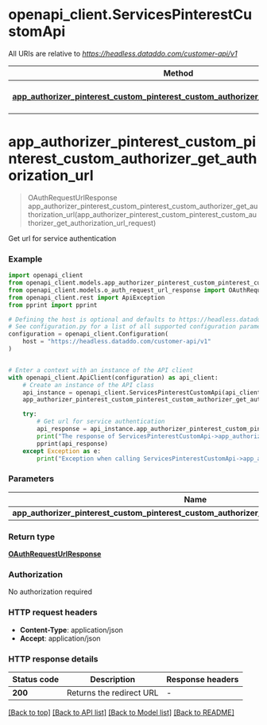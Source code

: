 # openapi_client.ServicesPinterestCustomApi

All URIs are relative to *https://headless.dataddo.com/customer-api/v1*

Method | HTTP request | Description
------------- | ------------- | -------------
[**app_authorizer_pinterest_custom_pinterest_custom_authorizer_get_authorization_url**](ServicesPinterestCustomApi.md#app_authorizer_pinterest_custom_pinterest_custom_authorizer_get_authorization_url) | **POST** /services/pinterest_custom/oauth-request-url | Get url for service authentication


# **app_authorizer_pinterest_custom_pinterest_custom_authorizer_get_authorization_url**
> OAuthRequestUrlResponse app_authorizer_pinterest_custom_pinterest_custom_authorizer_get_authorization_url(app_authorizer_pinterest_custom_pinterest_custom_authorizer_get_authorization_url_request)

Get url for service authentication

### Example


```python
import openapi_client
from openapi_client.models.app_authorizer_pinterest_custom_pinterest_custom_authorizer_get_authorization_url_request import AppAuthorizerPinterestCustomPinterestCustomAuthorizerGetAuthorizationUrlRequest
from openapi_client.models.o_auth_request_url_response import OAuthRequestUrlResponse
from openapi_client.rest import ApiException
from pprint import pprint

# Defining the host is optional and defaults to https://headless.dataddo.com/customer-api/v1
# See configuration.py for a list of all supported configuration parameters.
configuration = openapi_client.Configuration(
    host = "https://headless.dataddo.com/customer-api/v1"
)


# Enter a context with an instance of the API client
with openapi_client.ApiClient(configuration) as api_client:
    # Create an instance of the API class
    api_instance = openapi_client.ServicesPinterestCustomApi(api_client)
    app_authorizer_pinterest_custom_pinterest_custom_authorizer_get_authorization_url_request = openapi_client.AppAuthorizerPinterestCustomPinterestCustomAuthorizerGetAuthorizationUrlRequest() # AppAuthorizerPinterestCustomPinterestCustomAuthorizerGetAuthorizationUrlRequest | 

    try:
        # Get url for service authentication
        api_response = api_instance.app_authorizer_pinterest_custom_pinterest_custom_authorizer_get_authorization_url(app_authorizer_pinterest_custom_pinterest_custom_authorizer_get_authorization_url_request)
        print("The response of ServicesPinterestCustomApi->app_authorizer_pinterest_custom_pinterest_custom_authorizer_get_authorization_url:\n")
        pprint(api_response)
    except Exception as e:
        print("Exception when calling ServicesPinterestCustomApi->app_authorizer_pinterest_custom_pinterest_custom_authorizer_get_authorization_url: %s\n" % e)
```



### Parameters


Name | Type | Description  | Notes
------------- | ------------- | ------------- | -------------
 **app_authorizer_pinterest_custom_pinterest_custom_authorizer_get_authorization_url_request** | [**AppAuthorizerPinterestCustomPinterestCustomAuthorizerGetAuthorizationUrlRequest**](AppAuthorizerPinterestCustomPinterestCustomAuthorizerGetAuthorizationUrlRequest.md)|  | 

### Return type

[**OAuthRequestUrlResponse**](OAuthRequestUrlResponse.md)

### Authorization

No authorization required

### HTTP request headers

 - **Content-Type**: application/json
 - **Accept**: application/json

### HTTP response details

| Status code | Description | Response headers |
|-------------|-------------|------------------|
**200** | Returns the redirect URL |  -  |

[[Back to top]](#) [[Back to API list]](../README.md#documentation-for-api-endpoints) [[Back to Model list]](../README.md#documentation-for-models) [[Back to README]](../README.md)

